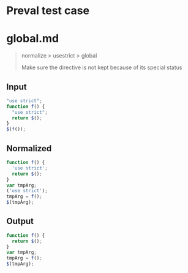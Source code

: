 # Preval test case

# global.md

> normalize > usestrict > global
>
> Make sure the directive is not kept because of its special status

## Input

`````js filename=intro
"use strict";
function f() {
  "use strict";
  return $();
}
$(f());
`````

## Normalized

`````js filename=intro
function f() {
  'use strict';
  return $();
}
var tmpArg;
('use strict');
tmpArg = f();
$(tmpArg);
`````

## Output

`````js filename=intro
function f() {
  return $();
}
var tmpArg;
tmpArg = f();
$(tmpArg);
`````
